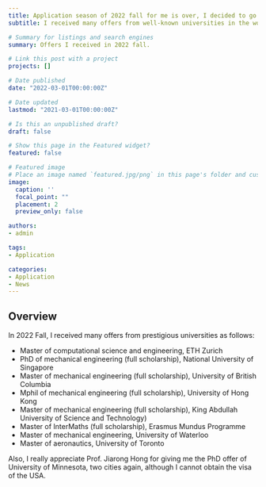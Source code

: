 ```yaml
---
title: Application season of 2022 fall for me is over, I decided to go to ETH Zurich to obtain higher degree!
subtitle: I received many offers from well-known universities in the world.

# Summary for listings and search engines
summary: Offers I received in 2022 fall.

# Link this post with a project
projects: []

# Date published
date: "2022-03-01T00:00:00Z"

# Date updated
lastmod: "2021-03-01T00:00:00Z"

# Is this an unpublished draft?
draft: false

# Show this page in the Featured widget?
featured: false

# Featured image
# Place an image named `featured.jpg/png` in this page's folder and customize its options here.
image:
  caption: ''
  focal_point: ""
  placement: 2
  preview_only: false

authors:
- admin

tags:
- Application

categories:
- Application
- News
---
```


## Overview

In 2022 Fall, I received many offers from prestigious universities as follows:

- Master of computational science and engineering, ETH Zurich
- PhD of mechanical engineering (full scholarship), National University of Singapore
- Master of mechanical engineering (full scholarship), University of British Columbia
- Mphil of mechanical engineering (full scholarship), University of Hong Kong
- Master of mechanical engineering (full scholarship), King Abdullah University of Science and Technology)
- Master of InterMaths (full scholarship), Erasmus Mundus Programme
- Master of mechanical engineering, University of Waterloo
- Master of aeronautics, University of Toronto

Also, I really appreciate Prof. Jiarong Hong for giving me the PhD offer of University of Minnesota, two cities again, although I cannot obtain the visa of the USA.

